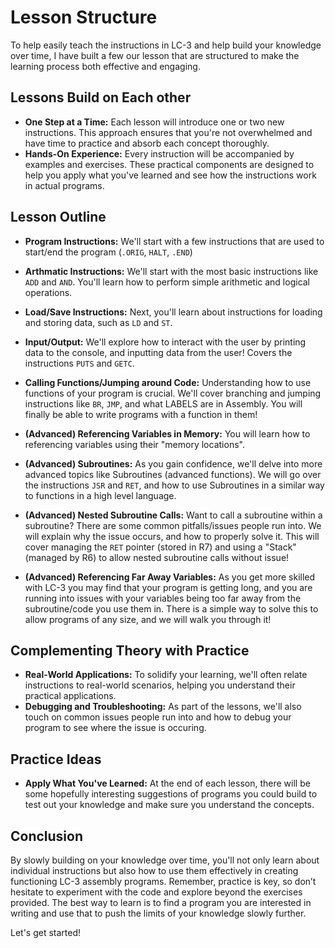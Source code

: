 # Lesson Structure
To help easily teach the instructions in LC-3 and help build your knowledge over time, I have built a few our lesson that are structured to make the learning process both effective and engaging. 

## Lessons Build on Each other
- **One Step at a Time:** Each lesson will introduce one or two new instructions. This approach ensures that you're not overwhelmed and have time to practice and absorb each concept thoroughly.
- **Hands-On Experience:** Every instruction will be accompanied by examples and exercises. These practical components are designed to help you apply what you've learned and see how the instructions work in actual programs.

## Lesson Outline
- **Program Instructions:** We'll start with a few instructions that are used to start/end the program (`.ORIG`, `HALT`, `.END`)


- **Arthmatic Instructions:** We'll start with the most basic instructions like `ADD` and `AND`. You'll learn how to perform simple arithmetic and logical operations.


- **Load/Save Instructions:** Next, you'll learn about instructions for loading and storing data, such as `LD` and `ST`.


- **Input/Output:** We'll explore how to interact with the user by printing data to the console, and inputting data from the user! Covers the instructions `PUTS` and `GETC`.


- **Calling Functions/Jumping around Code:** Understanding how to use functions of your program is crucial. We'll cover branching and jumping instructions like `BR`, `JMP`, and what LABELS are in Assembly. You will finally be able to write programs with a function in them!


- **(Advanced) Referencing Variables in Memory:** You will learn how to referencing variables using their "memory locations".


- **(Advanced) Subroutines:** As you gain confidence, we'll delve into more advanced topics like Subroutines (advanced functions). We will go over the instructions `JSR` and `RET`, and how to use Subroutines in a similar way to functions in a high level language.


- **(Advanced) Nested Subroutine Calls:** Want to call a subroutine within a subroutine? There are some common pitfalls/issues people run into. We will explain why the issue occurs, and how to properly solve it. This will cover managing the `RET` pointer (stored in R7) and using a "Stack" (managed by R6) to allow nested subroutine calls without issue!


- **(Advanced) Referencing Far Away Variables:** As you get more skilled with LC-3 you may find that your program is getting long, and you are running into issues with your variables being too far away from the subroutine/code you use them in. There is a simple way to solve this to allow programs of any size, and we will walk you through it!

## Complementing Theory with Practice
- **Real-World Applications:** To solidify your learning, we'll often relate instructions to real-world scenarios, helping you understand their practical applications.
- **Debugging and Troubleshooting:** As part of the lessons, we'll also touch on common issues people run into and how to debug your program to see where the issue is occuring.

## Practice Ideas
- **Apply What You've Learned:** At the end of each lesson, there will be some hopefully interesting suggestions of programs you could build to test out your knowledge and make sure you understand the concepts.

## Conclusion
By slowly building on your knowledge over time, you'll not only learn about individual instructions but also how to use them effectively in creating functioning LC-3 assembly programs. Remember, practice is key, so don’t hesitate to experiment with the code and explore beyond the exercises provided. The best way to learn is to find a program you are interested in writing and use that to push the limits of your knowledge slowly further. 

Let's get started!